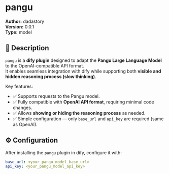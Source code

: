 # pangu

**Author:** dadastory  
**Version:** 0.0.1  
**Type:** model  

## 📖 Description  

`pangu` is a **dify plugin** designed to adapt the **Pangu Large Language Model** to the OpenAI-compatible API format.  
It enables seamless integration with dify while supporting both **visible and hidden reasoning process (slow thinking)**.  

Key features:  
- ✅ Supports requests to the Pangu model.  
- ✅ Fully compatible with **OpenAI API format**, requiring minimal code changes.  
- ✅ Allows **showing or hiding the reasoning process** as needed.  
- ✅ Simple configuration — only `base_url` and `api_key` are required (same as OpenAI).  

## ⚙️ Configuration  

After installing the `pangu` plugin in dify, configure it with:  

```yaml
base_url: <your_pangu_model_base_url>
api_key: <your_pangu_model_api_key>
